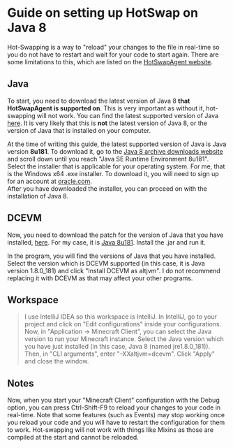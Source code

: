 # Guide on setting up HotSwap on Java 8
Hot-Swapping is a way to "reload" your changes to the file in real-time so you do not have to restart and wait for your code to start again. There are some limitations to this, which are listed on the [HotSwapAgent website](http://hotswapagent.org/#features). <br>

## Java
To start, you need to download the latest version of Java 8 **that HotSwapAgent is supported on**. This is very important as without it, hot-swapping will not work. You can find the latest supported version of Java [here](https://github.com/dcevm/dcevm/releases). It is very likely that this is **not** the latest version of Java 8, or the version of Java that is installed on your computer. <br>

At the time of writing this guide, the latest supported version of Java is Java version **8u181**.
To download it, go to the [Java 8 archive downloads website](https://www.oracle.com/sg/java/technologies/javase/javase8-archive-downloads.html) and scroll down until you reach "Java SE Runtime Environment 8u181". Select the installer that is applicable for your operating system. For me, that is the Windows x64 .exe installer. To download it, you will need to sign up for an account at [oracle.com](https://profile.oracle.com/myprofile/account/create-account.jspx). <br>
After you have downloaded the installer, you can proceed on with the installation of Java 8.

## DCEVM
Now, you need to download the patch for the version of Java that you have installed, [here](https://github.com/dcevm/dcevm/releases). For my case, it is [Java 8u181](https://github.com/dcevm/dcevm/releases/tag/light-jdk8u181%2B2). Install the .jar and run it.

In the program, you will find the versions of Java that you have installed. Select the version which is DCEVM supported (in this case, it is Java version 1.8.0_181) and click "Install DCEVM as altjvm". I do not recommend replacing it with DCEVM as that may affect your other programs.

## Workspace
> I use IntelliJ IDEA so this workspace is IntelliJ.
In IntelliJ, go to your project and click on "Edit configurations" inside your configurations. Now, in "Application -> Minecraft Client", you can select the Java version to run your Minecraft instance. Select the Java version which you have just installed (in this case, Java 8 (named jre1.8.0_181)). Then, in "CLI arguments", enter "-XXaltjvm=dcevm". Click "Apply" and close the window.

## Notes
Now, when you start your "Minecraft Client" configuration with the Debug option, you can press Ctrl-Shift-F9 to reload your changes to your code in real-time. Note that some features (such as Events) may stop working once you reload your code and you will have to restart the configuration for them to work.
Hot-swapping will not work with things like Mixins as those are compiled at the start and cannot be reloaded.